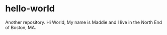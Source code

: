 # hello-world
Another repository. 
Hi World, 
My name is Maddie and I live in the North End of Boston, MA. 
